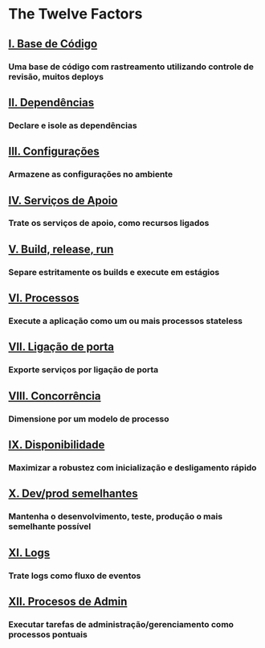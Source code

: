 The Twelve Factors
==================

## [I. Base de Código](/codebase)
### Uma base de código com rastreamento utilizando controle de revisão, muitos deploys

## [II. Dependências](/dependencies)
### Declare e isole as dependências

## [III. Configurações](/config)
### Armazene as configurações no ambiente

## [IV. Serviços de Apoio](/backing-services)
### Trate os serviços de apoio, como recursos ligados

## [V. Build, release, run](/build-release-run)
### Separe estritamente os builds e execute em estágios

## [VI. Processos](/processes)
### Execute a aplicação como um ou mais processos stateless

## [VII. Ligação de porta](/port-binding)
### Exporte serviços por ligação de porta

## [VIII. Concorrência](/concurrency)
### Dimensione por um modelo de processo

## [IX. Disponibilidade](/disposability)
### Maximizar a robustez com inicialização e desligamento rápido

## [X. Dev/prod semelhantes](/dev-prod-parity)
### Mantenha o desenvolvimento, teste, produção o mais semelhante possível

## [XI. Logs](/logs)
### Trate logs como fluxo de eventos

## [XII. Procesos de Admin](/admin-processes)
### Executar tarefas de administração/gerenciamento como processos pontuais
